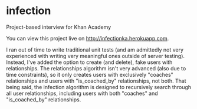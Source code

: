 # infection
Project-based interview for Khan Academy

You can view this project live on http://infectionka.herokuapp.com.

I ran out of time to write traditional unit tests (and am admittedly not very experienced with writing very meaningful ones outside of server testing).
Instead, I've added the option to create (and delete), fake users with relationships. The relationships algorithm isn't very advanced (also due to time constraints),
so it only creates users with exclusively "coaches" relationships and users with "is_coached_by" relationships, not both.
That being said, the infection algorithm is designed to recursively search through all user relationships, including users with 
both "coaches" and "is_coached_by" relationships.

